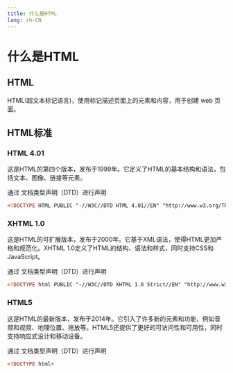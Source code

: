 ```yaml
---
title: 什么是HTML
lang: zh-CN
---
```


# 什么是HTML

## HTML

HTML(超文本标记语言)，使用标记描述页面上的元素和内容，用于创建 web 页面。

## HTML标准

### HTML 4.01

这是HTML的第四个版本，发布于1999年。它定义了HTML的基本结构和语法，包括文本、图像、链接等元素。

通过 文档类型声明（DTD）进行声明
```HTML
<!DOCTYPE HTML PUBLIC "-//W3C//DTD HTML 4.01//EN" "http://www.w3.org/TR/html4/strict.dtd">
```

### XHTML 1.0

这是HTML的可扩展版本，发布于2000年。它基于XML语法，使得HTML更加严格和规范化。XHTML 1.0定义了HTML的结构、语法和样式，同时支持CSS和JavaScript。

通过 文档类型声明（DTD）进行声明
```HTML
<!DOCTYPE html PUBLIC "-//W3C//DTD XHTML 1.0 Strict//EN" "http://www.w3.org/TR/xhtml1/DTD/xhtml1-strict.dtd">
```

### HTML5

这是HTML的最新版本，发布于2014年。它引入了许多新的元素和功能，例如音频和视频、地理位置、拖放等。HTML5还提供了更好的可访问性和可用性，同时支持响应式设计和移动设备。

通过 文档类型声明（DTD）进行声明
```HTML
<!DOCTYPE html>
```